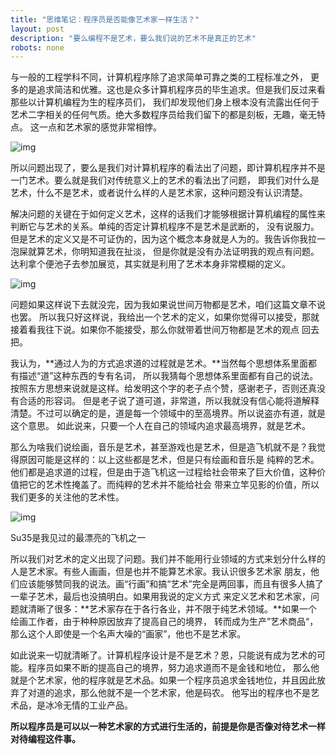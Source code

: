 ```yaml
---
title: "思维笔记：程序员是否能像艺术家一样生活？"
layout: post
description: "要么编程不是艺术，要么我们说的艺术不是真正的艺术"
robots: none
---
```


与一般的工程学科不同，计算机程序除了追求简单可靠之类的工程标准之外，
更多的是追求简洁和优雅。这也是众多计算机程序员的毕生追求。但是我们反过来看那些以计算机编程为生的程序员们，
我们却发现他们身上根本没有流露出任何于艺术二字相关的任何气质。绝大多数程序员给我们留下的都是刻板，无趣，毫无特点。
这一点和艺术家的感觉非常相悖。

![img](http://funny-pictures-blog.com/wp-content/uploads/funny-pictures/Artist-vs-Programmer.jpg)

所以问题出现了，要么是我们对计算机程序的看法出了问题，即计算机程序并不是一门艺术。要么就是我们对传统意义上的艺术的看法出了问题，
即我们对什么是艺术，什么不是艺术，或者说什么样的人是艺术家，这种问题没有认识清楚。

解决问题的关键在于如何定义艺术，这样的话我们才能够根据计算机编程的属性来判断它与艺术的关系。单纯的否定计算机程序不是艺术是武断的，
没有说服力。但是艺术的定义又是不可证伪的，因为这个概念本身就是人为的。我告诉你我拉一泡屎就算艺术，你明知道我在扯淡，
但是你就是没有办法证明我的观点有问题。达利拿个便池子去参加展览，其实就是利用了艺术本身非常模糊的定义。

![img](http://img1.gtimg.com/hb/pics/hv1/214/110/1739/113106739.jpg)

问题如果这样说下去就没完，因为我如果说世间万物都是艺术，咱们这篇文章不说也罢。
所以我只好这样说，我给出一个艺术的定义，如果你觉得可以接受，那就接着看我往下说。如果你不能接受，那么你就带着世间万物都是艺术的观点
回去把。

我认为，**通过人为的方式追求道的过程就是艺术。**当然每个思想体系里面都有描述“道”这种东西的专有名词，
所以我猜每个思想体系里面都有自己的说法。按照东方思想来说就是这样。给发明这个字的老子点个赞，感谢老子，否则还真没有合适的形容词。
但是老子说了道可道，非常道，所以我就没有信心能将道解释清楚。不过可以确定的是，道是每一个领域中的至高境界。所以说盗亦有道，就是这个意思。
如此说来，只要一个人在自己的领域内追求最高境界，就是艺术。

那么为啥我们说绘画，音乐是艺术，甚至游戏也是艺术，但是造飞机就不是？我觉得原因可能是这样的：以上这些都是艺术，但是只有绘画和音乐是
纯粹的艺术。他们都是追求道的过程，但是由于造飞机这一过程给社会带来了巨大价值，这种价值把它的艺术性掩盖了。而纯粹的艺术并不能给社会
带来立竿见影的价值，所以我们更多的关注他的艺术性。

![img](http://images.takungpao.com/2013/0326/20130326042504708.jpg)

Su35是我见过的最漂亮的飞机之一

所以我们对艺术的定义出现了问题。我们并不能用行业领域的方式来划分什么样的人是艺术家。有些人画画，但是也并不能算艺术家。我认识很多艺术家
朋友，他们应该能够赞同我的说法。画“行画”和搞“艺术”完全是两回事，而且有很多人搞了一辈子艺术，最后也没搞明白。如果用我说的定义方式
来定义艺术和艺术家，问题就清晰了很多：**艺术家存在于各行各业，并不限于纯艺术领域。**如果一个绘画工作者，由于种种原因放弃了提高自己的境界，
转而成为生产”艺术商品“，那么这个人即使是一个名声大噪的“画家”，他也不是艺术家。

如此说来一切就清晰了。计算机程序设计是不是艺术？恩，只能说有成为艺术的可能。程序员如果不断的提高自己的境界，努力追求道而不是金钱和地位，
那么他就是个艺术家，他的程序就是艺术品。如果一个程序员追求金钱地位，并且因此放弃了对道的追求，那么他就不是一个艺术家，他是码农。
他写出的程序也不是艺术品，是冰冷无情的工业产品。

**所以程序员是可以以一种艺术家的方式进行生活的，前提是你是否像对待艺术一样对待编程这件事。**